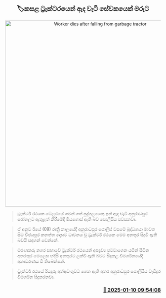<p align='center'><b><h2 align='center' title='Worker dies after falling from garbage tractor'>🏷කසළ ට්‍රැක්ටරයෙන් ඇද වැටී සේවකයෙක් මරුට</h2></b></p>
<p align='center'><img src='https://helakuru.sgp1.cdn.digitaloceanspaces.com/esana/images/lib/death[1].jpg' width='600' alt='Worker dies after falling from garbage tractor'></p>

> ට්‍රැක්ටර් රථයක ටේලරයේ ගමන් ගත් පුද්ගලයෙකු ඉන් ඇද වැටී අනුරාධපුර රෝහලට ඇතුළත් කිරීමේදී මියගොස් ඇති බව පොලීසිය පවසනවා.

> ඒ අනුව ඊයේ (09) රාත්‍රී කාලයේදී අනුරාධපුර පොලිස් වසමේ බුද්ධගයා මාවත සිට විජයපුර කනත්ත දෙසට ධාවනය වූ ට්‍රැක්ටර් රථයක මෙම අනතුර සිදුවී ඇති බවයි සඳහන් වෙන්නේ.

> මරණකරු නගර සභාවේ ට්‍රැක්ටර් රථයෙන් අපද්‍රව්‍ය පටවාගෙන යමින් සිටින අතරතුර මෙලෙස හදිසි අනතුරට ලක්වී ඇති බවට සිදුකළ විමර්ශනයේදී අනාවරණය වී තිබෙන්නේ.

> ට්‍රැක්ටර් රථයේ රියදුරු අත්අඩංගුවට ගෙන ඇති අතර අනුරාධපුර පොලීසිය වැඩිදුර විමර්ශන සිදුකරනවා.



<h3 align='right'><a href='https://www.helakuru.lk/esana/p/106493/'>📅 2025-01-10 09:54:08</a></h3>
